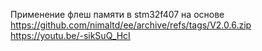 Применение флеш памяти в stm32f407 на основе https://github.com/nimaltd/ee/archive/refs/tags/V2.0.6.zip
https://youtu.be/-sikSuQ_HcI
